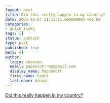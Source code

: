```yaml
---
layout: post
title: Did this really happen in my country?
date: 2003-11-07 21:11:11.000000000 +01:00
categories:
- quick links
tags: []
status: publish
type: post
published: true
meta: {}
author:
  login: shanson
  email: papascott-wp@gmail.com
  display_name: PapaScott
  first_name: Scott
  last_name: Hanson
---
```

<p><a title="Pay particular attention to the way the NYPD and INS treats people." href="http://iowa.weblogger.com/2003/11/07">Did this really happen in my country?</a></p>

